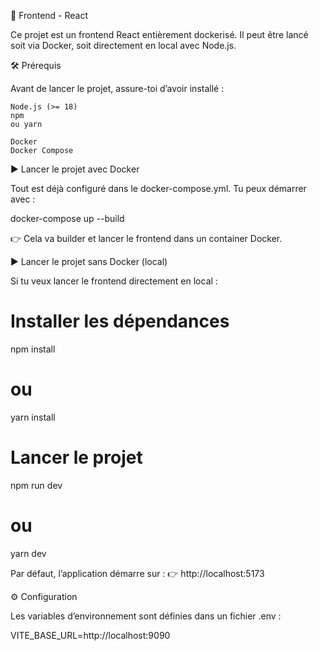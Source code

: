 🎨 Frontend - React

Ce projet est un frontend React entièrement dockerisé.
Il peut être lancé soit via Docker, soit directement en local avec Node.js.

🛠️ Prérequis

Avant de lancer le projet, assure-toi d’avoir installé :

    Node.js (>= 18)
    npm
    ou yarn

    Docker
    Docker Compose

▶️ Lancer le projet avec Docker

Tout est déjà configuré dans le docker-compose.yml.
Tu peux démarrer avec :

docker-compose up --build


👉 Cela va builder et lancer le frontend dans un container Docker.

▶️ Lancer le projet sans Docker (local)

Si tu veux lancer le frontend directement en local :

# Installer les dépendances
npm install
# ou
yarn install

# Lancer le projet
npm run dev
# ou
yarn dev


Par défaut, l’application démarre sur :
👉 http://localhost:5173

⚙️ Configuration

Les variables d’environnement sont définies dans un fichier .env :

VITE_BASE_URL=http://localhost:9090